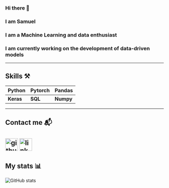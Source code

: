 ### Hi there 👋 
### I am Samuel
### I am a Machine Learning and data enthusiast 
### I am currently working on the development of data-driven models
---
## Skills ⚒
|Python |Pytorch |Pandas |
|--- |--- |--- |
|**Keras** |**SQL** |**Numpy** |
---
## Contact me 📬
[<img src='https://cdn.jsdelivr.net/npm/simple-icons@3.0.1/icons/github.svg' alt='github' height='40'>](https://github.com/Samuel-Ayankoso) 
[<img src='https://cdn.jsdelivr.net/npm/simple-icons@3.0.1/icons/linkedin.svg' alt='linkedin' height='40'>](https://www.linkedin.com/in/samuel-ayankoso/)  
---
## My stats 📊
![GitHub stats](https://github-readme-stats.vercel.app/api?username=Samuel-Ayankoso&show_icons=true) 
